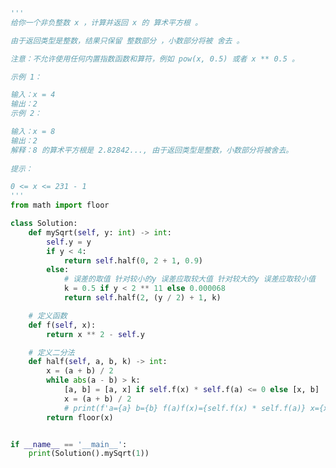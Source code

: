 
<BlogInfo id="1237" title="20.x的平方根" author="白日梦想猿" pv=0 read_times=0 pre_cost_time="0分50秒" category="leetcode" tag_list="['leetcode']" create_time="2022.02.04 19:57:00" update_time="2022.02.06 10:37:49" />

```python
'''
给你一个非负整数 x ，计算并返回 x 的 算术平方根 。

由于返回类型是整数，结果只保留 整数部分 ，小数部分将被 舍去 。

注意：不允许使用任何内置指数函数和算符，例如 pow(x, 0.5) 或者 x ** 0.5 。

示例 1：

输入：x = 4
输出：2
示例 2：

输入：x = 8
输出：2
解释：8 的算术平方根是 2.82842..., 由于返回类型是整数，小数部分将被舍去。
 
提示：

0 <= x <= 231 - 1
'''
from math import floor

class Solution:
    def mySqrt(self, y: int) -> int:
        self.y = y
        if y < 4:
            return self.half(0, 2 + 1, 0.9)
        else:
            # 误差的取值 针对较小的y 误差应取较大值 针对较大的y 误差应取较小值
            k = 0.5 if y < 2 ** 11 else 0.000068
            return self.half(2, (y / 2) + 1, k)

    # 定义函数
    def f(self, x):
        return x ** 2 - self.y

    # 定义二分法
    def half(self, a, b, k) -> int:
        x = (a + b) / 2
        while abs(a - b) > k:
            [a, b] = [a, x] if self.f(x) * self.f(a) <= 0 else [x, b]
            x = (a + b) / 2
            # print(f'a={a} b={b} f(a)f(x)={self.f(x) * self.f(a)} x={x} floor(x)={floor(x)} k={abs(a - b)}')
        return floor(x)


if __name__ == '__main__':
    print(Solution().mySqrt(1))

```
